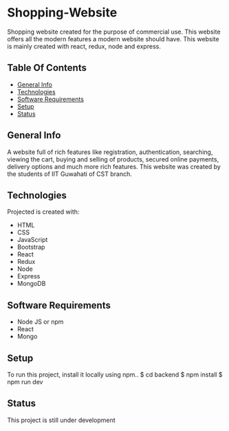 # Shopping-Website
Shopping website created for the purpose of commercial use. This website offers all the modern features a modern website should have. This website is mainly created with react, redux, node and express.
## Table Of Contents
* [General Info](#general-info)
* [Technologies](#technologies)
* [Software Requirements](#software-requirements)
* [Setup](#setup)
* [Status](#status)
## General Info
A website full of rich features like registration, authentication, searching, viewing the cart, buying and selling of products,
secured online payments, delivery options and much more rich features. This website was created by the students of IIT Guwahati of CST branch.
## Technologies
Projected is created with:
* HTML
* CSS
* JavaScript
* Bootstrap
* React
* Redux
* Node
* Express
* MongoDB
## Software Requirements
* Node JS or npm
* React
* Mongo
## Setup
To run this project, install it locally using npm..
$ cd backend
$ npm install
$ npm run dev
## Status
This project is still under development

